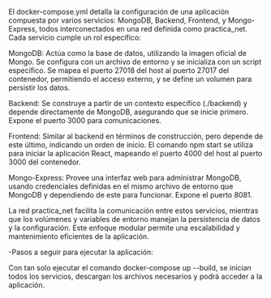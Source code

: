 
El docker-compose.yml detalla la configuración de una aplicación compuesta por varios servicios: MongoDB, Backend, Frontend, 
y Mongo-Express, todos interconectados en una red definida como practica_net. Cada servicio cumple un rol específico:

MongoDB: Actúa como la base de datos, utilizando la imagen oficial de Mongo. Se configura con un archivo de entorno y
 se inicializa con un script específico. Se mapea el puerto 27018 del host al puerto 27017 del contenedor, permitiendo
  el acceso externo, y se define un volumen para persistir los datos.

Backend: Se construye a partir de un contexto específico (./backend) y depende directamente de MongoDB, asegurando que
 se inicie primero. Expone el puerto 3000 para comunicaciones.

Frontend: Similar al backend en términos de construcción, pero depende de este último, indicando un orden de inicio. 
El comando npm start se utiliza para iniciar la aplicación React, mapeando el puerto 4000 del host al puerto 3000 del contenedor.

Mongo-Express: Provee una interfaz web para administrar MongoDB, usando credenciales definidas en el mismo archivo de 
entorno que MongoDB y dependiendo de este para funcionar. Expone el puerto 8081.

La red practica_net facilita la comunicación entre estos servicios, mientras que los volúmenes y variables de entorno manejan 
la persistencia de datos y la configuración. Este enfoque modular permite una escalabilidad y mantenimiento eficientes de la aplicación.

-Pasos a seguir para ejecutar la aplicación:

Con tan solo ejecutar el comando docker-compose up --build, se inician todos los servicios, descargan los archivos necesarios y podrá acceder 
a la aplicación.
